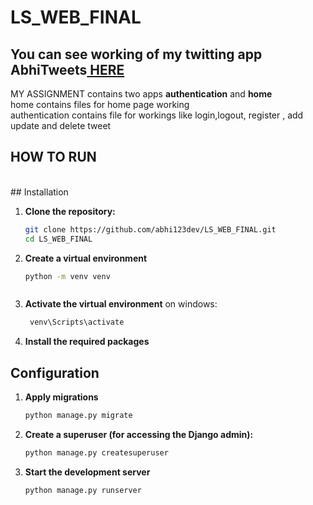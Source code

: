 # LS_WEB_FINAL
<H2> You can see working of my twitting app <b>AbhiTweets</b><a href="https://github.com/user-attachments/assets/03e02d3d-eb1b-450d-b340-cba783383e2f"> HERE</a> </H2>

<p>MY ASSIGNMENT contains two apps <b>authentication</b> and <b>home</b><br>
  home contains files for home page working <br>
  authentication contains file for workings like login,logout, register , add update and delete tweet
</p>

<h2>HOW TO RUN</h2>
<br>
## Installation

1. **Clone the repository:**

   ```bash
   git clone https://github.com/abhi123dev/LS_WEB_FINAL.git
   cd LS_WEB_FINAL

2. **Create a virtual environment**

    ```bash
    python -m venv venv



3. **Activate the virtual environment**
on windows:

   ```bash
    venv\Scripts\activate

4. **Install the required packages**

<h2>Configuration</h2>

1. **Apply migrations**
     ```bash
     python manage.py migrate

 2. **Create a superuser (for accessing the Django admin):**
    ```bash
    python manage.py createsuperuser

 3. **Start the development server**
    ```bash
    python manage.py runserver
